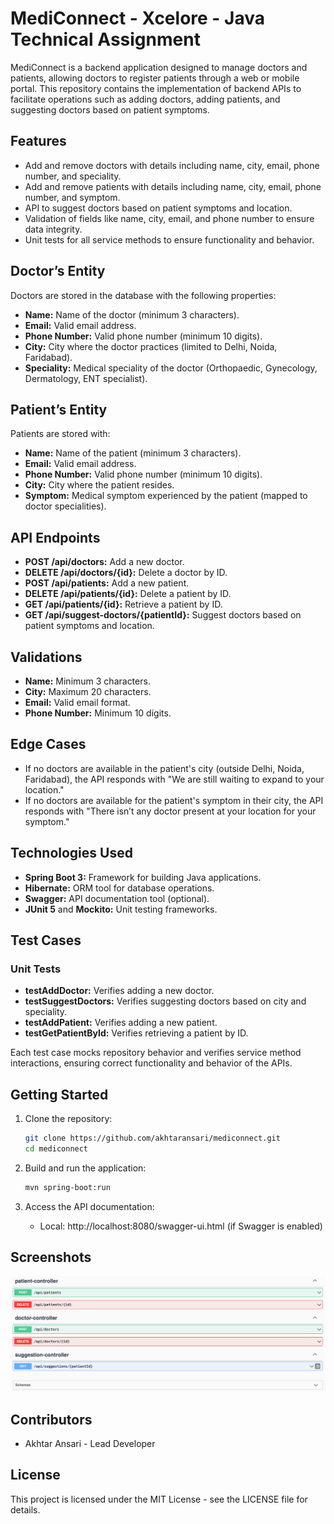 
# MediConnect - Xcelore - Java Technical Assignment 

MediConnect is a backend application designed to manage doctors and patients, allowing doctors to register patients through a web or mobile portal. This repository contains the implementation of backend APIs to facilitate operations such as adding doctors, adding patients, and suggesting doctors based on patient symptoms.

## Features

- Add and remove doctors with details including name, city, email, phone number, and speciality.
- Add and remove patients with details including name, city, email, phone number, and symptom.
- API to suggest doctors based on patient symptoms and location.
- Validation of fields like name, city, email, and phone number to ensure data integrity.
- Unit tests for all service methods to ensure functionality and behavior.

## Doctor’s Entity

Doctors are stored in the database with the following properties:
- **Name:** Name of the doctor (minimum 3 characters).
- **Email:** Valid email address.
- **Phone Number:** Valid phone number (minimum 10 digits).
- **City:** City where the doctor practices (limited to Delhi, Noida, Faridabad).
- **Speciality:** Medical speciality of the doctor (Orthopaedic, Gynecology, Dermatology, ENT specialist).

## Patient’s Entity

Patients are stored with:
- **Name:** Name of the patient (minimum 3 characters).
- **Email:** Valid email address.
- **Phone Number:** Valid phone number (minimum 10 digits).
- **City:** City where the patient resides.
- **Symptom:** Medical symptom experienced by the patient (mapped to doctor specialities).

## API Endpoints

- **POST /api/doctors:** Add a new doctor.
- **DELETE /api/doctors/{id}:** Delete a doctor by ID.
- **POST /api/patients:** Add a new patient.
- **DELETE /api/patients/{id}:** Delete a patient by ID.
- **GET /api/patients/{id}:** Retrieve a patient by ID.
- **GET /api/suggest-doctors/{patientId}:** Suggest doctors based on patient symptoms and location.

## Validations

- **Name:** Minimum 3 characters.
- **City:** Maximum 20 characters.
- **Email:** Valid email format.
- **Phone Number:** Minimum 10 digits.

## Edge Cases

- If no doctors are available in the patient's city (outside Delhi, Noida, Faridabad), the API responds with "We are still waiting to expand to your location."
- If no doctors are available for the patient's symptom in their city, the API responds with "There isn’t any doctor present at your location for your symptom."

## Technologies Used

- **Spring Boot 3:** Framework for building Java applications.
- **Hibernate:** ORM tool for database operations.
- **Swagger:** API documentation tool (optional).
- **JUnit 5** and **Mockito:** Unit testing frameworks.

## Test Cases

### Unit Tests

- **testAddDoctor:** Verifies adding a new doctor.
- **testSuggestDoctors:** Verifies suggesting doctors based on city and speciality.
- **testAddPatient:** Verifies adding a new patient.
- **testGetPatientById:** Verifies retrieving a patient by ID.

Each test case mocks repository behavior and verifies service method interactions, ensuring correct functionality and behavior of the APIs.

## Getting Started

1. Clone the repository:
   ```bash
   git clone https://github.com/akhtaransari/mediconnect.git
   cd mediconnect
   ```

2. Build and run the application:
   ```bash
   mvn spring-boot:run
   ```

3. Access the API documentation:
   - Local: http://localhost:8080/swagger-ui.html (if Swagger is enabled)

## Screenshots

![Add Doctor API](s1.png)

## Contributors

- Akhtar Ansari - Lead Developer

## License

This project is licensed under the MIT License - see the LICENSE file for details.
